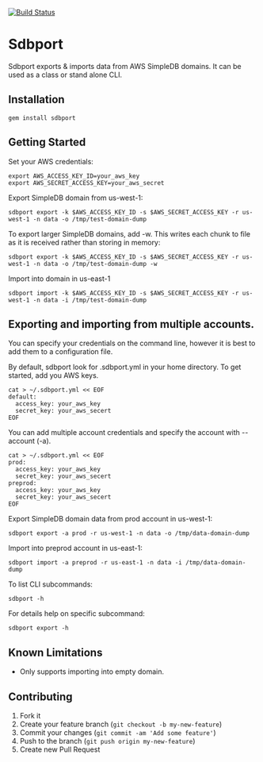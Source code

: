 [![Build Status](https://secure.travis-ci.org/brettweavnet/sdbport.png)](http://travis-ci.org/brettweavnet/sdbport)

# Sdbport

Sdbport exports & imports data from AWS SimpleDB domains. It can be used as a class or stand alone CLI.

## Installation

```
gem install sdbport
```

## Getting Started

Set your AWS credentials:

```
export AWS_ACCESS_KEY_ID=your_aws_key
export AWS_SECRET_ACCESS_KEY=your_aws_secret
```

Export SimpleDB domain from us-west-1:

```
sdbport export -k $AWS_ACCESS_KEY_ID -s $AWS_SECRET_ACCESS_KEY -r us-west-1 -n data -o /tmp/test-domain-dump
```

To export larger SimpleDB domains, add -w.  This writes each chunk to file as it is received rather than storing in memory:

```
sdbport export -k $AWS_ACCESS_KEY_ID -s $AWS_SECRET_ACCESS_KEY -r us-west-1 -n data -o /tmp/test-domain-dump -w
```

Import into domain in us-east-1

```
sdbport import -k $AWS_ACCESS_KEY_ID -s $AWS_SECRET_ACCESS_KEY -r us-west-1 -n data -i /tmp/test-domain-dump
```

## Exporting and importing from multiple accounts.

You can specify your credentials on the command line, however it is best to add them to a configuration file.

By default, sdbport look for .sdbport.yml in your home directory. To get started, add you AWS keys.

```
cat > ~/.sdbport.yml << EOF
default:
  access_key: your_aws_key
  secret_key: your_aws_secert
EOF
```

You can add multiple account credentials and specify the account with --account (-a).

```
cat > ~/.sdbport.yml << EOF
prod:
  access_key: your_aws_key
  secret_key: your_aws_secert
preprod:
  access_key: your_aws_key
  secret_key: your_aws_secert
EOF
```

Export SimpleDB domain data from prod account in us-west-1:

```
sdbport export -a prod -r us-west-1 -n data -o /tmp/data-domain-dump
```

Import into preprod account in us-east-1:

```
sdbport import -a preprod -r us-east-1 -n data -i /tmp/data-domain-dump
```

To list CLI subcommands:

```
sdbport -h
```

For details help on specific subcommand:

```
sdbport export -h
```

## Known Limitations

* Only supports importing into empty domain.

## Contributing

1. Fork it
2. Create your feature branch (`git checkout -b my-new-feature`)
3. Commit your changes (`git commit -am 'Add some feature'`)
4. Push to the branch (`git push origin my-new-feature`)
5. Create new Pull Request
